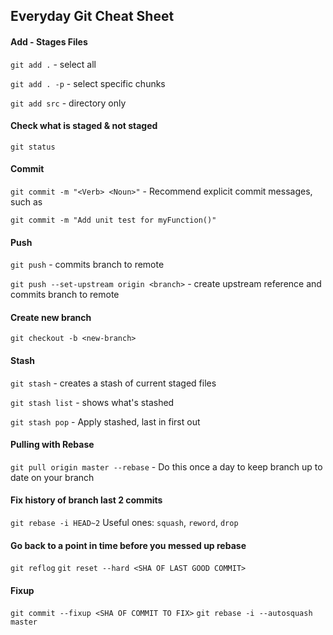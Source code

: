 ## Everyday Git Cheat Sheet

#### Add - Stages Files
`git add .` - select all

`git add . -p` - select specific chunks

`git add src` - directory only

#### Check what is staged & not staged
`git status`

#### Commit
`git commit -m "<Verb> <Noun>"` - Recommend explicit commit messages, such as

`git commit -m "Add unit test for myFunction()"`

#### Push
`git push` - commits branch to remote

`git push --set-upstream origin <branch>` - create upstream reference and commits branch to remote

#### Create new branch
`git checkout -b <new-branch>`

#### Stash
`git stash` - creates a stash of current staged files

`git stash list` - shows what's stashed

`git stash pop` - Apply stashed, last in first out

#### Pulling with Rebase
`git pull origin master --rebase` - Do this once a day to keep branch up to date on your branch

#### Fix history of branch last 2 commits
`git rebase -i HEAD~2`
Useful ones: `squash`, `reword`, `drop`

#### Go back to a point in time before you messed up rebase
`git reflog`
`git reset --hard <SHA OF LAST GOOD COMMIT>`
#### Fixup
`git commit --fixup <SHA OF COMMIT TO FIX>`
`git rebase -i --autosquash master`